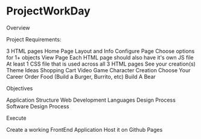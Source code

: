 # ProjectWorkDay

Overview

Project Requirements:

3 HTML pages
Home Page
Layout and Info Configure Page
Choose options for 1+ objects
View Page
Each HTML page should also have it's own JS file
At least 1 CSS file that is used across all 3 HTML pages
See your creation(s)
Theme Ideas
Shopping Cart
Video Game Character Creation
Choose Your Career
Order Food (Build a Burger, Burrito, etc)
Build A Bear
 

Objectives

Application Structure
Web Development Languages
Design Process
Software Design Process

Execute

Create a working FrontEnd Application
Host it on Github Pages
